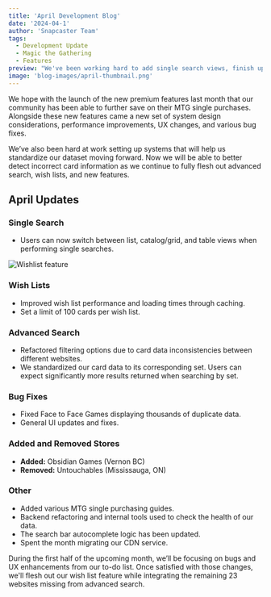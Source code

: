 ```yaml
---
title: 'April Development Blog'
date: '2024-04-1'
author: 'Snapcaster Team'
tags:
  - Development Update
  - Magic the Gathering
  - Features
preview: "We've been working hard to add single search views, finish up wishlists and refine our advanced search feature. With the addition of Obsidian Games (Vernon) this month, we have now reached 70 active stores!"
image: 'blog-images/april-thumbnail.png'
---
```


We hope with the launch of the new premium features last month that our community has been able to further save on their MTG single purchases. Alongside these new features came a new set of system design considerations, performance improvements, UX changes, and various bug fixes.

We’ve also been hard at work setting up systems that will help us standardize our dataset moving forward. Now we will be able to better detect incorrect card information as we continue to fully flesh out advanced search, wish lists, and new features.

## April Updates

### Single Search

- Users can now switch between list, catalog/grid, and table views when performing single searches.

![Wishlist feature](/blog-images/thumbnail-april.png)

### Wish Lists

- Improved wish list performance and loading times through caching.
- Set a limit of 100 cards per wish list.

### Advanced Search

- Refactored filtering options due to card data inconsistencies between different websites.
- We standardized our card data to its corresponding set. Users can expect significantly more results returned when searching by set.

### Bug Fixes

- Fixed Face to Face Games displaying thousands of duplicate data.
- General UI updates and fixes.

### Added and Removed Stores

- **Added:** Obsidian Games (Vernon BC)
- **Removed:** Untouchables (Mississauga, ON)

### Other

- Added various MTG single purchasing guides.
- Backend refactoring and internal tools used to check the health of our data.
- The search bar autocomplete logic has been updated.
- Spent the month migrating our CDN service.

During the first half of the upcoming month, we’ll be focusing on bugs and UX enhancements from our to-do list. Once satisfied with those changes, we'll flesh out our wish list feature while integrating the remaining 23 websites missing from advanced search.
